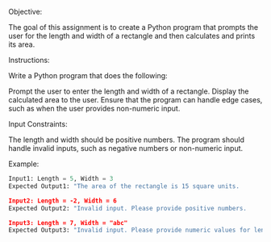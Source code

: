 Objective:

The goal of this assignment is to create a Python program that prompts the user for the length and width of a rectangle and then calculates and prints its area.

Instructions:

Write a Python program that does the following:

Prompt the user to enter the length and width of a rectangle.
Display the calculated area to the user.
Ensure that the program can handle edge cases, such as when the user provides non-numeric input.

Input Constraints:

The length and width should be positive numbers.
The program should handle invalid inputs, such as negative numbers or non-numeric input.

Example:
```python
Input1: Length = 5, Width = 3
Expected Output1: "The area of the rectangle is 15 square units.

Input2: Length = -2, Width = 6
Expected Output2: "Invalid input. Please provide positive numbers.

Input3: Length = 7, Width = "abc"
Expected Output3: "Invalid input. Please provide numeric values for length and width.
```
